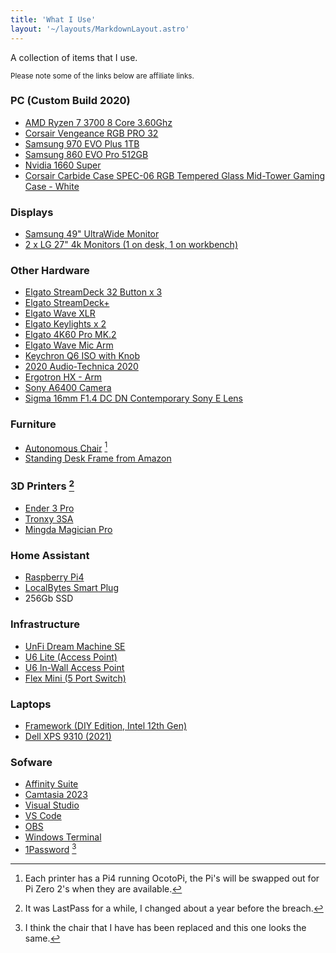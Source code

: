 ```yaml
---
title: 'What I Use'
layout: '~/layouts/MarkdownLayout.astro'
---
```


A collection of items that I use.

<sup>Please note some of the links below are affiliate links.</sup>

### PC (Custom Build 2020)

- [AMD Ryzen 7 3700 8 Core 3.60Ghz](https://amzn.to/3WX1NYA)
- [Corsair Vengeance RGB PRO 32](https://amzn.to/3NdBRot)
- [Samsung 970 EVO Plus 1TB](https://amzn.to/3WWobBA)
- [Samsung 860 EVO Pro 512GB](https://amzn.to/3MVvDrZ)
- [Nvidia 1660 Super](https://amzn.to/43LBKG3)
- [Corsair Carbide Case SPEC-06 RGB Tempered Glass Mid-Tower Gaming Case - White](https://amzn.to/43LZVUZ)

### Displays

- [Samsung 49" UltraWide Monitor](https://amzn.to/3MTfp2M)
- [2 x LG 27" 4k Monitors (1 on desk, 1 on workbench)](https://amzn.to/3Nhr1xT)

### Other Hardware

- [Elgato StreamDeck 32 Button x 3](https://amzn.to/42rjeBR)
- [Elgato StreamDeck+](https://amzn.to/3WSJOTg)
- [Elgato Wave XLR](https://amzn.to/3oWrX15)
- [Elgato Keylights x 2](https://amzn.to/45TxC8K)
- [Elgato 4K60 Pro MK.2](https://amzn.to/3oUNsPS)
- [Elgato Wave Mic Arm](https://www.elgato.com/uk/en/p/wave-mic-arm)
- [Keychron Q6 ISO with Knob](https://www.keychron.com/products/keychron-q6-qmk-custom-mechanical-keyboard-iso-layout-collection)
- [2020 Audio-Technica 2020](https://amzn.to/43qd71T)
- [Ergotron HX - Arm](https://amzn.to/45PxkzW)
- [Sony A6400 Camera](https://amzn.to/3oS2rdr)
- [Sigma 16mm F1.4 DC DN Contemporary Sony E Lens](https://amzn.to/3CdVyq2)

### Furniture

- [Autonomous Chair](https://www.autonomous.ai/office-chairs/ergonomic-chair) [^1]
- [Standing Desk Frame from Amazon](https://amzn.to/3NeYsRF)

### 3D Printers [^2]

- [Ender 3 Pro](https://amzn.to/43Oy1HI)
- [Tronxy 3SA](https://amzn.to/3IZy0Jf)
- [Mingda Magician Pro](https://3dmingdaofficial.com/products/magician-pro-400x400x400mm-new-auto-leveling-large-size-3d-printer)

### Home Assistant

- [Raspberry Pi4](https://thepihut.com/products/raspberry-pi-4-model-b)
- [LocalBytes Smart Plug](https://www.mylocalbytes.com/products/smart-plug-pm)
- 256Gb SSD

### Infrastructure

- [UnFi Dream Machine SE](https://uk.store.ui.com/uk/en/pro/category/all-unifi-gateway-consoles/products/udm-se)
- [U6 Lite (Access Point)](https://uk.store.ui.com/uk/en/pro/category/all-wifi/products/u6-lite)
- [U6 In-Wall Access Point](https://uk.store.ui.com/uk/en/pro/category/all-wifi/products/u6-iw)
- [Flex Mini (5 Port Switch)](https://uk.store.ui.com/uk/en/pro/category/all-switching/products/usw-flex-mini)

### Laptops

- [Framework (DIY Edition, Intel 12th Gen)](https://frame.work/gb/en/products/laptop-diy-12-gen-intel)
- [Dell XPS 9310 (2021)](https://www.dell.com/en-uk/shop/laptop-computers-2-in-1-pcs/xps-13/spd/xps-13-9310-laptop/cn93246cc)

### Sofware

- [Affinity Suite](https://affinity.serif.com/en-gb/)
- [Camtasia 2023](https://www.techsmith.com/video-editor.html)
- [Visual Studio](https://visualstudio.microsoft.com/vs/professional/)
- [VS Code](https://code.visualstudio.com/)
- [OBS](https://obsproject.com/)
- [Windows Terminal](https://apps.microsoft.com/store/detail/windows-terminal/9N0DX20HK701)
- [1Password](https://1password.com) [^3]


[^1]: Each printer has a Pi4 running OcotoPi, the Pi's will be swapped out for Pi Zero 2's when they are available.
[^2]: It was LastPass for a while, I changed about a year before the breach.
[^3]: I think the chair that I have has been replaced and this one looks the same.

